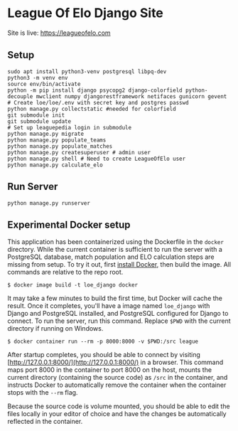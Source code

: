 # League Of Elo Django Site

Site is live: https://leagueofelo.com

## Setup
```
sudo apt install python3-venv postgresql libpq-dev
python3 -m venv env
source env/bin/activate
python -m pip install django psycopg2 django-colorfield python-decouple mwclient numpy djangorestframework netifaces gunicorn gevent
# Create loe/loe/.env with secret key and postgres passwd
python manage.py collectstatic #needed for colorfield
git submodule init
git submodule update
# Set up leaguepedia login in submodule
python manage.py migrate
python manage.py populate_teams
python manage.py populate_matches
python manage.py createsuperuser # admin user
python manage.py shell # Need to create LeagueOfElo user
python manage.py calculate_elo
```

## Run Server
```
python manage.py runserver
```

## Experimental Docker setup

This application has been containerized using the Dockerfile in the `docker`
directory. While the current container is sufficient to run the server with
a PostgreSQL database, match population and ELO calculation steps are missing
from setup. To try it out, first [install Docker](https://docs.docker.com/get-docker/),
then build the image. All commands are relative to the repo root.

```
$ docker image build -t loe_django docker
```

It may take a few minutes to build the first time, but Docker will cache the
result. Once it completes, you'll have a image named `loe_django` with Django
and PostgreSQL installed, and PostgreSQL configured for Django to connect. To
run the server, run this command. Replace `$PWD` with the current directory if
running on Windows.

```
$ docker container run --rm -p 8000:8000 -v $PWD:/src league
```

After startup completes, you should be able to connect by visiting
[http://127.0.0.1:8000/](http://127.0.0.1:8000/) in a browser. This command
maps port 8000 in the container to port 8000 on the host, mounts the current
directory (containing the source code) as `/src` in the container, and
instructs Docker to automatically remove the container when the container
stops with the `--rm` flag.

Because the source code is volume mounted, you should be able to edit the files
locally in your editor of choice and have the changes be automatically
reflected in the container.
